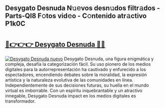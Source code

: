 ## Desygato Desnuda N𝚞𝚎vos desn𝚞dos filtr𝚊dos - Parts-QI8 F𝚘tos vid𝚎o - C𝚘ntenido atr𝚊ctivo P1k0C

# <h2><a href="http://mb9vhn.tromn.icu/?c=Desygato+Desnuda">🔗👉👉👉 Desygato Desnuda 🔗🔗</a></h2>

[![Desygato Desnuda nuevo](https://i.imgur.com/pEAQMta.gif)](http://mb9vhn.tromn.icu/?c=Desygato+Desnuda)
Desygato Desnuda, una figura enigmática y compleja, desafía la categorización fácil. Su uso pionero de los medios digitales para la autorrepresentación ha cautivado y enfurecido a los espectadores, encendiendo debates sobre la moralidad, la expresión artística y la naturaleza evolutiva de las comunidades en línea. Independientemente de sus decisiones futuras, su huella en el mundo virtual es imborrable. Con un espíritu inquebrantable y un atractivo innegable, Desygato Desnuda impact en los medios digitales es transformador.
